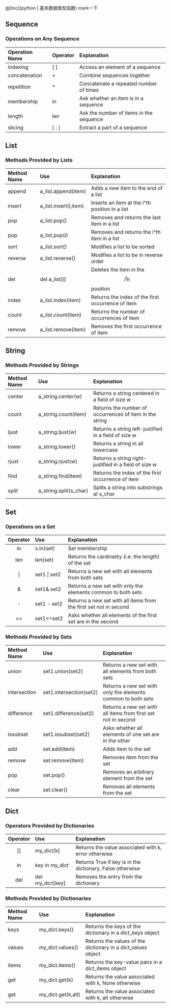 ﻿@[toc](python | 基本数据类型函数)
mark一下
## Sequence

### Operations on Any Sequence

| Operation Name | Operator | Explanation                              |
| :-------------- | -------- | :---------------------------------------- |
| indexing       | [  ]     | Access an element  of a sequence         |
| concatenation  | +        | Combine sequences  together              |
| repetition     | *        | Concatenate a  repeated number of times  |
| membership     | in       | Ask whether an  item is in a sequence    |
| length         | len      | Ask the number of  items in the sequence |
| slicing        | [  : ]   | Extract a part of a sequence             |

## List

### Methods Provided by Lists

| Method Name | Use                   | Explanation                                        |
| :----------- | :--------------------- | :-------------------------------------------------- |
| append      | a_list.append(item)   | Adds a new item to  the end of a list              |
| insert      | a_list.insert(i,item) | Inserts an item at  the i^th position in a list    |
| pop         | a_list.pop()          | Removes and  returns the last item in a list       |
| pop         | a_list.pop(i)         | Removes and  returns the i^th item in a list       |
| sort        | a_list.sort()         | Modifies a list to  be sorted                      |
| reverse     | a_list.reverse()      | Modifies a list to  be in reverse order            |
| del         | del a_list[i]         | Deletes the item  in the $$ i^th $$ position       |
| index       | a_list.index(item)    | Returns the index  of the first occurrence of item |
| count       | a_list.count(item)    | Returns the number  of occurrences of item         |
| remove      | a_list.remove(item)   | Removes the first  occurrence of item              |



## String

### Methods Provided by Strings

| Method Name | Use                    | Explanation                                              |
| :---------- | :---------------------- | :-------------------------------------------------------- |
| center      | a_string.center(w)     | Returns a string  centered in a field of size w          |
| count       | a_string.count(item)   | Returns  the number of occurrences of item in the string |
| ljust       | a_string.ljust(w)      | Returns  a string left-justified in a field of size w    |
| lower       | a_string.lower()       | Returns a string  in all lowercase                       |
| rjust       | a_string.rjust(w)      | Returns  a string right-justified in a field of size w   |
| find        | a_string.find(item)    | Returns  the index of the first occurrence of item       |
| split       | a_string.split(s_char) | Splits a string  into substrings at s_char               |

## Set

### Operations on a Set

| Operator | Use          | Explanation                                                  |
| :------: | :------------ | :------------------------------------------------------------ |
|    in    | x.in(set)    | Set membership                                               |
|   len    | len(set)     | Returns the  cardinality (i.e. the length) of the set        |
|    \|    | set1 \| set2 | Returns a new set with all elements from both sets           |
|    &     | set1& set2   | Returns a new set with only the elements common to both sets |
|    -     | set1 - set2  | Returns a new set with all items from the first set not in second |
|    <=    | set1<=set2   | Asks whether all elements of the first set are in the second |

### Methods Provided by Sets

| Method Name  | Use                     | Explanation                                                  |
| :------------ | :----------------------- | :------------------------------------------------------------ |
| union        | set1.union(set2)        | Returns a new set with all elements from both sets           |
| intersection | set1.intersection(set2) | Returns a new set with only the elements common to both sets |
| difference   | set1.difference(set2)   | Returns a new set with all items from first set not in second |
| issubset     | set1.issubset(set2)     | Asks whether all elements of one set are in the other        |
| add          | set.add(item)           | Adds item to the  set                                        |
| remove       | set.remove(item)        | Removes item from the set                                    |
| pop          | set.pop()               | Removes an arbitrary element from the set                    |
| clear        | set.clear()             | Removes all elements from the set                            |

## Dict

### Operators Provided by Dictionaries

| Operator | Use              | Explanation                                               |
| :------: | :---------------- | :--------------------------------------------------------- |
|    []    | my_dict[k]       | Returns the value associated with k, error otherwise      |
|    in    | key in my_dict   | Returns True if key is in the dictionary, False otherwise |
|   del    | del my_dict[key] | Removes the entry from the dictionary                     |

### Methods Provided by Dictionaries

| Method Name | Use                | Explanation                                                  |
| :----------- | :------------------ | :------------------------------------------------------------ |
| keys        | my_dict.keys()     | Returns the keys of the dictionary in a dict_keys object     |
| values      | my_dict.values()   | Returns  the values of the dictionary in a dict_values object |
| items       | my_dict.items()    | Returns the  key-value pairs in a dict_items object          |
| get         | my_dict.get(k)     | Returns the value  associated with k, None otherwise         |
| get         | my_dict.get(k,alt) | Returns the value  associated with k, alt otherwise          |


